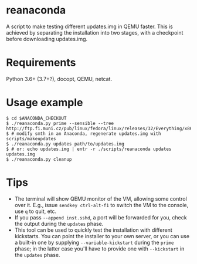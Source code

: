 # reanaconda

A script to make testing different updates.img in QEMU faster.
This is achieved by separating the installation into two stages,
with a checkpoint before downloading updates.img.

# Requirements

Python 3.6+ (3.7+?), docopt, QEMU, netcat.

# Usage example

```
$ cd $ANACONDA_CHECKOUT
$ ./reanaconda.py prime --sensible --tree http://ftp.fi.muni.cz/pub/linux/fedora/linux/releases/32/Everything/x86_64/os
$ # modify smth in an Anaconda, regenerate updates.img with scripts/makeupdates
$ ./reanaconda.py updates path/to/updates.img
$ # or: echo updates.img | entr -r ./scripts/reanaconda updates updates.img
$ ./reanaconda.py cleanup
```

# Tips

* The terminal will show QEMU monitor of the VM, allowing some control over it.
  E.g., issue `sendkey ctrl-alt-f1` to switch the VM to the console,
  use `q` to quit, etc.
* If you pass `--append inst.sshd`, a port will be forwarded for you,
  check the output during the `updates` phase.
* This tool can be used to quickly test the installation with different
  kickstarts. You can point the installer to your own server, or
  you can use a built-in one by supplying `--variable-kickstart`
  during the `prime` phase; in the latter case
  you'll have to provide one with `--kickstart` in the `updates` phase.
